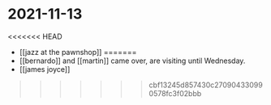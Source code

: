 # 2021-11-13

<<<<<<< HEAD
- [[jazz at the pawnshop]]
=======
- [[bernardo]] and [[martin]] came over, are visiting until Wednesday.
- [[james joyce]]
>>>>>>> cbf13245d857430c270904330990578fc3f02bbb
